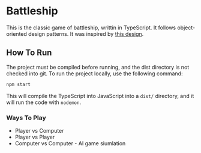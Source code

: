 # Battleship

This is the classic game of battleship, writtin in TypeScript. It follows object-oriented design patterns. It was inspired by [this design](https://en.wikipedia.org/wiki/SOLID).

## How To Run

The project must be compiled before running, and the dist directory is not checked into git. To run the project locally, use the following command:

```bash
npm start
```

This will compile the TypeScript into JavaScript into a `dist/` directory, and it will run the code with `nodemon`.

### Ways To Play

- Player vs Computer
- Player vs Player
- Computer vs Computer - AI game siumlation
